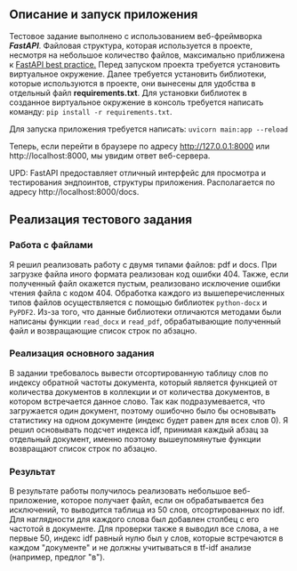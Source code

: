 ## Описание и запуск приложения
Тестовое задание выполнено с использованием веб-фреймворка ***FastAPI***. Файловая структура,
которая используется в проекте, несмотря на небольшое количество файлов,
максимально приближена к [FastAPI best practice.](https://github.com/zhanymkanov/fastapi-best-practices)
Перед запуском проекта требуется установить виртуальное окружение. Далее 
требуется установить библиотеки, которые используются в проекте, они 
вынесены для удобства в отдельный файл **requirements.txt**. Для установки 
библиотек в созданное виртуальное окружение в консоль требуется написать
команду: `pip install -r requirements.txt`.

Для запуска приложения требуется написать: `uvicorn main:app --reload`

Теперь, если перейти в браузере по адресу http://127.0.0.1:8000 или http://localhost:8000, мы увидим 
ответ веб-сервера.

UPD: FastAPI предоставляет отличный интерфейс для просмотра и тестирования
эндпоинтов, структуры приложения. Располагается по адресу http://localhost:8000/docs.

## Реализация тестового задания
### Работа с файлами
Я решил реализовать работу с двумя типами файлов: pdf и docs. При загрузке файла иного формата
реализован код ошибки 404. Также, если полученный файл окажется пустым, реализовано исключение 
ошибки чтения файла с кодом 404. Обработка каждого из вышеперечисленных типов файлов
осуществляется с помощью библиотек `python-docx` и `PyPDF2`. Из-за того, что 
данные библиотеки отличаются методами были написаны функции `read_docx` и `read_pdf`, 
обрабатывающие полученный файл и возвращающие список строк по абзацно. 

### Реализация основного задания
В задании требовалось вывести отсортированную таблицу слов по индексу обратной 
частоты документа, который является функцией от количества документов в 
коллекции и от количества документов, в котором встречается данное слово.
Так как подразумевается, что загружается один документ, поэтому ошибочно
было бы основывать статистику на одном документе (индекс будет равен для 
всех слов 0). Я решил основывать подсчет индекса idf, принимая каждый абзац
за отдельный документ, именно поэтому вышеупомянутые функции возвращают список строк
по абзацно. 

### Результат 
В результате работы получилось реализовать небольшое веб-приложение, которое 
получает файл, если он обрабатывается без исключений, то выводится таблица 
из 50 слов, отсортированных по idf. Для наглядности для каждого слова был добавлен 
столбец с его частотой в документе. Для проверки также я выводил все слова, а не первые 50, 
индекс idf равный нулю был у слов, которые встречаются в каждом "документе" 
и не должны учитываться в tf-idf анализе (например, предлог "в").
